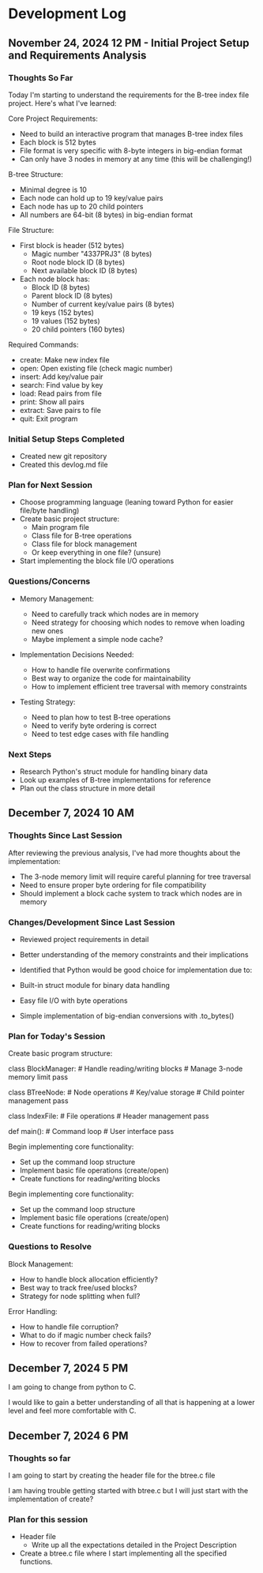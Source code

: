 # Development Log

## November 24, 2024 12 PM - Initial Project Setup and Requirements Analysis

### Thoughts So Far
Today I'm starting to understand the requirements for the B-tree index file project. Here's what I've learned:

Core Project Requirements:
   - Need to build an interactive program that manages B-tree index files
   - Each block is 512 bytes
   - File format is very specific with 8-byte integers in big-endian format
   - Can only have 3 nodes in memory at any time (this will be challenging!)

B-tree Structure:
   - Minimal degree is 10
   - Each node can hold up to 19 key/value pairs
   - Each node has up to 20 child pointers
   - All numbers are 64-bit (8 bytes) in big-endian format

File Structure:
   - First block is header (512 bytes)
     * Magic number "4337PRJ3" (8 bytes)
     * Root node block ID (8 bytes)
     * Next available block ID (8 bytes)
   - Each node block has:
     * Block ID (8 bytes)
     * Parent block ID (8 bytes)
     * Number of current key/value pairs (8 bytes)
     * 19 keys (152 bytes)
     * 19 values (152 bytes)
     * 20 child pointers (160 bytes)

Required Commands:
   - create: Make new index file
   - open: Open existing file (check magic number)
   - insert: Add key/value pair
   - search: Find value by key
   - load: Read pairs from file
   - print: Show all pairs
   - extract: Save pairs to file
   - quit: Exit program

### Initial Setup Steps Completed
- Created new git repository
- Created this devlog.md file

### Plan for Next Session
- Choose programming language (leaning toward Python for easier file/byte handling)
- Create basic project structure:
   - Main program file
   - Class file for B-tree operations
   - Class file for block management
   - Or keep everything in one file? (unsure)
- Start implementing the block file I/O operations

### Questions/Concerns
- Memory Management:
   - Need to carefully track which nodes are in memory
   - Need strategy for choosing which nodes to remove when loading new ones
   - Maybe implement a simple node cache?

- Implementation Decisions Needed:
   - How to handle file overwrite confirmations
   - Best way to organize the code for maintainability
   - How to implement efficient tree traversal with memory constraints

- Testing Strategy:
   - Need to plan how to test B-tree operations
   - Need to verify byte ordering is correct
   - Need to test edge cases with file handling

### Next Steps
- Research Python's struct module for handling binary data
- Look up examples of B-tree implementations for reference
- Plan out the class structure in more detail

## December 7, 2024 10 AM

### Thoughts Since Last Session
After reviewing the previous analysis, I've had more thoughts about the implementation:

- The 3-node memory limit will require careful planning for tree traversal
- Need to ensure proper byte ordering for file compatibility
- Should implement a block cache system to track which nodes are in memory

### Changes/Development Since Last Session

- Reviewed project requirements in detail
- Better understanding of the memory constraints and their implications
- Identified that Python would be good choice for implementation due to:

- Built-in struct module for binary data handling
- Easy file I/O with byte operations
- Simple implementation of big-endian conversions with .to_bytes()

### Plan for Today's Session

Create basic program structure:

class BlockManager:
    # Handle reading/writing blocks
    # Manage 3-node memory limit
    pass

class BTreeNode:
    # Node operations
    # Key/value storage
    # Child pointer management
    pass

class IndexFile:
    # File operations
    # Header management
    pass

def main():
    # Command loop
    # User interface
    pass

Begin implementing core functionality:

- Set up the command loop structure
- Implement basic file operations (create/open)
- Create functions for reading/writing blocks

Begin implementing core functionality:

- Set up the command loop structure
- Implement basic file operations (create/open)
- Create functions for reading/writing blocks

### Questions to Resolve

Block Management:

- How to handle block allocation efficiently?
- Best way to track free/used blocks?
- Strategy for node splitting when full?

Error Handling:

- How to handle file corruption?
- What to do if magic number check fails?
- How to recover from failed operations?

## December 7, 2024 5 PM

I am going to change from python to C.

I would like to gain a better understanding of all that is happening at a lower level and feel more comfortable with C.

## December 7, 2024 6 PM 

### Thoughts so far

I am going to start by creating the header file for the btree.c file

I am having trouble getting started with btree.c but I will just start with the implementation of create?

### Plan for this session

- Header file
  - Write up all the expectations detailed in the Project Description
- Create a btree.c file where I start implementing all the specified functions.
